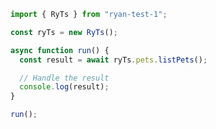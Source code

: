 <!-- Start SDK Example Usage [usage] -->
```typescript
import { RyTs } from "ryan-test-1";

const ryTs = new RyTs();

async function run() {
  const result = await ryTs.pets.listPets();

  // Handle the result
  console.log(result);
}

run();

```
<!-- End SDK Example Usage [usage] -->
